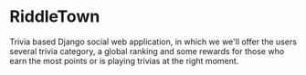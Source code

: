 # RiddleTown
Trivia based Django social web application, in which we we'll offer the users several trivia category, a global ranking and some rewards for those who earn the most points or is playing trivias at the right moment.
